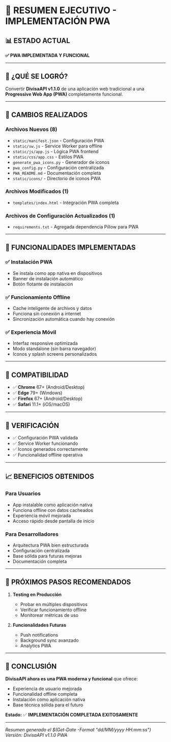 # 🚀 RESUMEN EJECUTIVO - IMPLEMENTACIÓN PWA

## 📊 ESTADO ACTUAL
**✅ PWA IMPLEMENTADA Y FUNCIONAL**

---

## 🎯 ¿QUÉ SE LOGRÓ?
Convertir **DivisaAPI v1.1.0** de una aplicación web tradicional a una **Progressive Web App (PWA)** completamente funcional.

---

## 📁 CAMBIOS REALIZADOS

### **Archivos Nuevos (8)**
- `static/manifest.json` - Configuración PWA
- `static/sw.js` - Service Worker para offline
- `static/js/app.js` - Lógica PWA frontend
- `static/css/app.css` - Estilos PWA
- `generate_pwa_icons.py` - Generador de iconos
- `pwa_config.py` - Configuración centralizada
- `PWA_README.md` - Documentación completa
- `static/icons/` - Directorio de iconos PWA

### **Archivos Modificados (1)**
- `templates/index.html` - Integración PWA completa

### **Archivos de Configuración Actualizados (1)**
- `requirements.txt` - Agregada dependencia Pillow para PWA

---

## 🚀 FUNCIONALIDADES IMPLEMENTADAS

### ✅ **Instalación PWA**
- Se instala como app nativa en dispositivos
- Banner de instalación automático
- Botón flotante de instalación

### ✅ **Funcionamiento Offline**
- Cache inteligente de archivos y datos
- Funciona sin conexión a internet
- Sincronización automática cuando hay conexión

### ✅ **Experiencia Móvil**
- Interfaz responsive optimizada
- Modo standalone (sin barra navegador)
- Iconos y splash screens personalizados

---

## 📱 COMPATIBILIDAD
- ✅ **Chrome** 67+ (Android/Desktop)
- ✅ **Edge** 79+ (Windows)
- ✅ **Firefox** 67+ (Android/Desktop)
- ✅ **Safari** 11.1+ (iOS/macOS)

---

## 🧪 VERIFICACIÓN
- ✅ Configuración PWA validada
- ✅ Service Worker funcionando
- ✅ Iconos generados correctamente
- ✅ Funcionalidad offline operativa

---

## 📈 BENEFICIOS OBTENIDOS

### **Para Usuarios**
- App instalable como aplicación nativa
- Funciona offline con datos cacheados
- Experiencia móvil mejorada
- Acceso rápido desde pantalla de inicio

### **Para Desarrolladores**
- Arquitectura PWA bien estructurada
- Configuración centralizada
- Base sólida para futuras mejoras
- Documentación completa

---

## 🔮 PRÓXIMOS PASOS RECOMENDADOS

1. **Testing en Producción**
   - Probar en múltiples dispositivos
   - Verificar funcionamiento offline
   - Monitorear métricas de uso

2. **Funcionalidades Futuras**
   - Push notifications
   - Background sync avanzado
   - Analytics PWA

---

## 🎉 CONCLUSIÓN
**DivisaAPI ahora es una PWA moderna y funcional** que ofrece:
- Experiencia de usuario mejorada
- Funcionalidad offline completa
- Instalación como aplicación nativa
- Base técnica sólida para el futuro

**Estado:** ✅ **IMPLEMENTACIÓN COMPLETADA EXITOSAMENTE**

---

*Resumen generado el $(Get-Date -Format "dd/MM/yyyy HH:mm:ss")*
*Versión: DivisaAPI v1.1.0 PWA* 